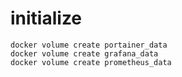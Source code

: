 # initialize
```
docker volume create portainer_data
docker volume create grafana_data
docker volume create prometheus_data
```